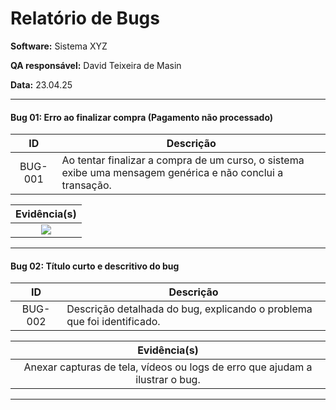 # Relatório de Bugs

**Software:** Sistema XYZ

**QA responsável:** David Teixeira de Masin

**Data:** 23.04.25

---

#### Bug 01: Erro ao finalizar compra (Pagamento não processado)

| **ID**  | **Descrição**                                                                                              |
| :-----: | ---------------------------------------------------------------------------------------------------------- |
| BUG-001 | Ao tentar finalizar a compra de um curso, o sistema exibe uma mensagem genérica e não conclui a transação. |

|  **Evidência(s)**   |
| :-----------------: |
| <img src=".medias"> |

---

#### Bug 02: Título curto e descritivo do bug

| **ID**  | **Descrição**                                                           |
| :-----: | ----------------------------------------------------------------------- |
| BUG-002 | Descrição detalhada do bug, explicando o problema que foi identificado. |

|                               **Evidência(s)**                               |
| :--------------------------------------------------------------------------: |
| Anexar capturas de tela, vídeos ou logs de erro que ajudam a ilustrar o bug. |

---
